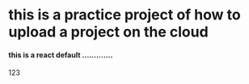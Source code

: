 <h1>
  this is a practice project of how to upload a project on the cloud
</h1>
<h4>
  this is a react default .............
</h4>
123

